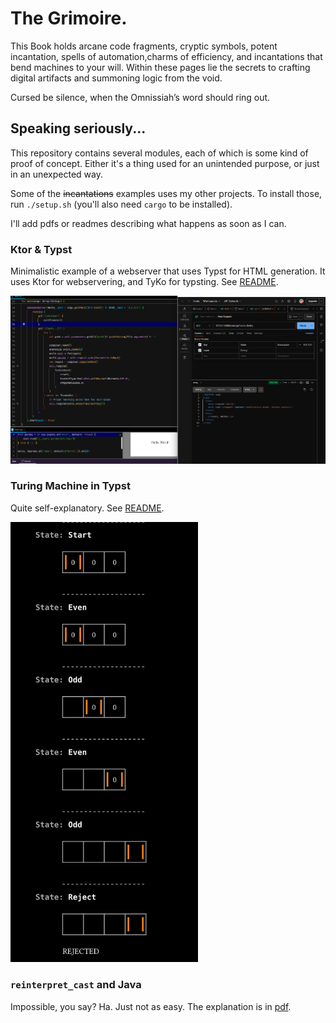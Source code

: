 # The Grimoire.

This Book holds arcane code fragments, cryptic symbols, 
potent incantation, spells of automation,charms of efficiency,
and incantations that bend machines to your will.
Within these pages lie the secrets to crafting 
digital artifacts and summoning logic from the void.

Cursed be silence, when the Omnissiah’s word should ring out.

## Speaking seriously...

This repository contains several modules, each of which is some kind of 
proof of concept. Either it's a thing used for an unintended purpose, or 
just in an unexpected way. 

Some of the ~~incantations~~ examples uses my other projects. 
To install those, run `./setup.sh` (you'll also need `cargo` to be installed).

I'll add pdfs or readmes describing what happens as soon as I can.


### Ktor & Typst

Minimalistic example of a webserver that uses Typst for HTML generation. It uses Ktor for webservering, and TyKo for typsting. See [README](ktor-with-typst/README.md).

![screenshot.png](ktor-with-typst/screenshot.png)

### Turing Machine in Typst

Quite self-explanatory. See [README](typst-turing-machine/README.md).

<img src="./typst-turing-machine/examples/zero.png" width="300" />

### `reinterpret_cast` and Java

Impossible, you say? Ha. Just not as easy. The explanation is in [pdf](reinterpret_cast/reinterpret-cast-and-java.pdf).
